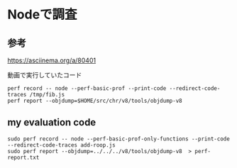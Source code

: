 # Nodeで調査

## 参考
https://asciinema.org/a/80401

動画で実行していたコード
```
perf record -- node --perf-basic-prof --print-code --redirect-code-traces /tmp/fib.js
perf report --objdump=$HOME/src/chr/v8/tools/objdump-v8
```
 
## my evaluation code
```
sudo perf record -- node --perf-basic-prof-only-functions --print-code --redirect-code-traces add-roop.js
sudo perf report --objdump=../../../v8/tools/objdump-v8  > perf-report.txt
```

